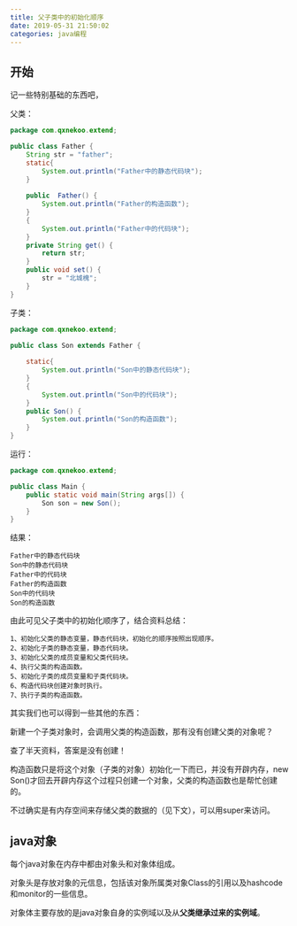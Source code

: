 ```yaml
---
title: 父子类中的初始化顺序
date: 2019-05-31 21:50:02
categories: java编程
---
```


## 开始

记一些特别基础的东西吧，

父类：

```java
package com.qxnekoo.extend;

public class Father {
	String str = "father";
	static{
		System.out.println("Father中的静态代码块");
	}
	
	public  Father() {
		System.out.println("Father的构造函数");
	}
	{
		System.out.println("Father中的代码块");
	}
	private String get() {
		return str;
	}
	public void set() {
		str = "北城槐";
	}
}
```

子类：

```java
package com.qxnekoo.extend;

public class Son extends Father {
	
	static{
		System.out.println("Son中的静态代码块");
	}
	{
		System.out.println("Son中的代码块");
	}
	public Son() {
		System.out.println("Son的构造函数");
	}
}
```

运行：

```java
package com.qxnekoo.extend;

public class Main {
    public static void main(String args[]) {
    	Son son = new Son();
    }
}

```

结果：

```
Father中的静态代码块
Son中的静态代码块
Father中的代码块
Father的构造函数
Son中的代码块
Son的构造函数
```

由此可见父子类中的初始化顺序了，结合资料总结：

```
1、初始化父类的静态变量，静态代码块，初始化的顺序按照出现顺序。 
2、初始化子类的静态变量，静态代码块。 
3、初始化父类的成员变量和父类代码块。 
4、执行父类的构造函数。 
5、初始化子类的成员变量和子类代码块。 
6、构造代码块创建对象时执行。 
7、执行子类的构造函数。
```



其实我们也可以得到一些其他的东西：

新建一个子类对象时，会调用父类的构造函数，那有没有创建父类的对象呢？

查了半天资料，答案是没有创建！

构造函数只是将这个对象（子类的对象）初始化一下而已，并没有开辟内存，new Son()才回去开辟内存这个过程只创建一个对象，父类的构造函数也是帮忙创建的。

不过确实是有内存空间来存储父类的数据的（见下文），可以用super来访问。

## java对象

每个java对象在内存中都由对象头和对象体组成。

对象头是存放对象的元信息，包括该对象所属类对象Class的引用以及hashcode和monitor的一些信息。

对象体主要存放的是java对象自身的实例域以及从**父类继承过来的实例域**。

